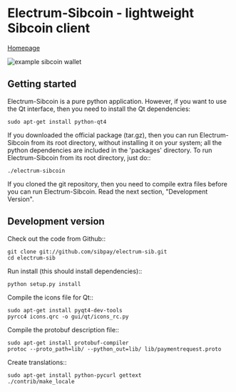 # Electrum-Sibcoin - lightweight Sibcoin client

[Homepage](https://sibcoin.money/)

![example sibcoin wallet](https://github.com/serbernar/electrum-sibcoin/blob/master/sib-wallet-example.jpg)

## Getting started


Electrum-Sibcoin is a pure python application. However, if you want to use the
Qt interface, then you need to install the Qt dependencies:

    sudo apt-get install python-qt4

If you downloaded the official package (tar.gz), then you can run
Electrum-Sibcoin from its root directory, without installing it on your
system; all the python dependencies are included in the 'packages'
directory. To run Electrum-Sibcoin from its root directory, just do::

    ./electrum-sibcoin

If you cloned the git repository, then you need to compile extra files
before you can run Electrum-Sibcoin. Read the next section, "Development
Version".



## Development version


Check out the code from Github::

    git clone git://github.com/sibpay/electrum-sib.git
    cd electrum-sib

Run install (this should install dependencies)::

    python setup.py install

Compile the icons file for Qt::

    sudo apt-get install pyqt4-dev-tools
    pyrcc4 icons.qrc -o gui/qt/icons_rc.py

Compile the protobuf description file::

    sudo apt-get install protobuf-compiler
    protoc --proto_path=lib/ --python_out=lib/ lib/paymentrequest.proto

Create translations::

    sudo apt-get install python-pycurl gettext
    ./contrib/make_locale
